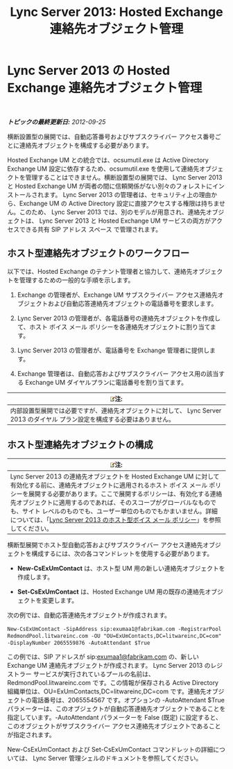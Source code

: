 ﻿---
title: 'Lync Server 2013: Hosted Exchange 連絡先オブジェクト管理'
TOCTitle: Hosted Exchange 連絡先オブジェクト管理
ms:assetid: eead9d76-bc4f-4c1c-9779-683cb7a88410
ms:mtpsurl: https://technet.microsoft.com/ja-jp/library/Gg412978(v=OCS.15)
ms:contentKeyID: 48273945
ms.date: 05/19/2016
mtps_version: v=OCS.15
ms.translationtype: HT
---

# Lync Server 2013 の Hosted Exchange 連絡先オブジェクト管理

 

_**トピックの最終更新日:** 2012-09-25_

横断設置型の展開では、自動応答番号およびサブスクライバー アクセス番号ごとに連絡先オブジェクトを構成する必要があります。

Hosted Exchange UM との統合では、ocsumutil.exe は Active Directory Exchange UM 設定に依存するため、ocsumutil.exe を使用して連絡先オブジェクトを管理することはできません。横断設置型の展開では、 Lync Server 2013 と Hosted Exchange UM が両者の間に信頼関係がない別々のフォレストにインストールされます。 Lync Server 2013 の管理者は、セキュリティ上の理由から、Exchange UM の Active Directory 設定に直接アクセスする権限は持ちません。このため、 Lync Server 2013 では、別のモデルが用意され、連絡先オブジェクトは、 Lync Server 2013 と Hosted Exchange UM サービスの両方がアクセスできる共有 SIP アドレス スペース で管理されます。

## ホスト型連絡先オブジェクトのワークフロー

以下では、Hosted Exchange のテナント管理者と協力して、連絡先オブジェクトを管理するための一般的な手順を示します。

1.  Exchange の管理者が、Exchange UM サブスクライバー アクセス連絡先オブジェクトおよび自動応答連絡先オブジェクトの電話番号を要求します。

2.  Lync Server 2013 の管理者が、各電話番号の連絡先オブジェクトを作成して、ホスト ボイス メール ポリシーを各連絡先オブジェクトに割り当てます。

3.  Lync Server 2013 の管理者が、電話番号を Exchange 管理者に提供します。

4.  Exchange 管理者は、自動応答およびサブスクライバー アクセス用の該当する Exchange UM ダイヤルプランに電話番号を割り当てます。

<table>
<thead>
<tr class="header">
<th><img src="images/Gg412781.note(OCS.15).gif" title="note" alt="note" />注:</th>
</tr>
</thead>
<tbody>
<tr class="odd">
<td>内部設置型展開では必要ですが、連絡先オブジェクトに対して、 Lync Server 2013 のダイヤル プラン設定を構成する必要はありません。</td>
</tr>
</tbody>
</table>


## ホスト型連絡先オブジェクトの構成

<table>
<thead>
<tr class="header">
<th><img src="images/Gg412781.note(OCS.15).gif" title="note" alt="note" />注:</th>
</tr>
</thead>
<tbody>
<tr class="odd">
<td>Lync Server 2013 の連絡先オブジェクトを Hosted Exchange UM に対して有効化する前に、連絡先オブジェクトに適用されるホスト ボイス メール ポリシーを展開する必要があります。ここで展開するポリシーは、有効化する連絡先オブジェクトに適用するのであれば、そのスコープがグローバルなものでも、サイト レベルのものでも、ユーザー単位のものでもかまいません。詳細については、「<a href="lync-server-2013-hosted-voice-mail-policies.md">Lync Server 2013 のホスト型ボイス メール ポリシー</a>」を参照してください。</td>
</tr>
</tbody>
</table>


横断型展開でホスト型自動応答およびサブスクライバー アクセス連絡先オブジェクトを構成するには、次の各コマンドレットを使用する必要があります。

  - **New-CsExUmContact** は、ホスト型 UM 用の新しい連絡先オブジェクトを作成します。

  - **Set-CsExUmContact** は、Hosted Exchange UM 用の既存の連絡先オブジェクトを変更します。

次の例では、自動応答連絡先オブジェクトが作成されます。

    New-CsExUmContact -SipAddress sip:exumaa1@fabrikam.com -RegistrarPool RedmondPool.litwareinc.com -OU "OU=ExUmContacts,DC=litwareinc,DC=com" -DisplayNumber 2065559876 -AutoAttendant $True

この例では、SIP アドレスが sip:exumaa1@fabrikam.com の、新しい Exchange UM 連絡先オブジェクトが作成されます。 Lync Server 2013 のレジストラー サービスが実行されているプールの名前は、RedmondPool.litwareinc.com です。この情報が保存される Active Directory 組織単位は、OU=ExUmContacts,DC=litwareinc,DC=com です。連絡先オブジェクトの電話番号は、2065554567 です。オプションの -AutoAttendant $True パラメーターは、このオブジェクトが自動応答連絡先オブジェクトであることを指定しています。-AutoAttendant パラメーターを False (既定) に設定すると、このオブジェクトがサブスクライバー アクセス連絡先オブジェクトであることが指定されます。

New-CsExUmContact および Set-CsExUmContact コマンドレットの詳細については、 Lync Server 管理シェルのドキュメントを参照してください。

